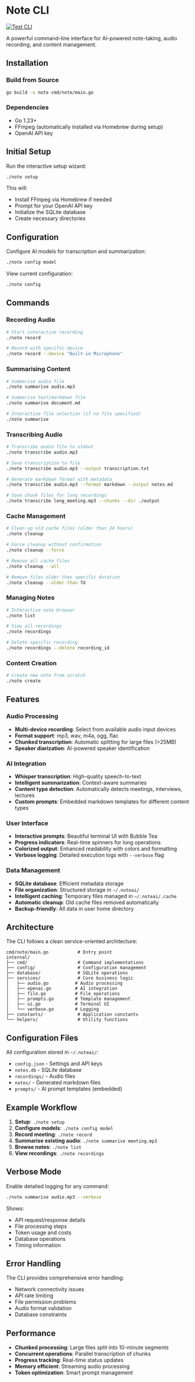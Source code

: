 # Note CLI

[![Test CLI](https://github.com/lukeymclukeface/note/workflows/Test%20CLI/badge.svg)](https://github.com/lukeymclukeface/note/actions/workflows/test-cli.yml)

A powerful command-line interface for AI-powered note-taking, audio recording, and content management.

## Installation

### Build from Source
```bash
go build -o note cmd/note/main.go
```

### Dependencies
- Go 1.23+
- FFmpeg (automatically installed via Homebrew during setup)
- OpenAI API key

## Initial Setup

Run the interactive setup wizard:
```bash
./note setup
```

This will:
- Install FFmpeg via Homebrew if needed
- Prompt for your OpenAI API key
- Initialize the SQLite database
- Create necessary directories

## Configuration

Configure AI models for transcription and summarization:
```bash
./note config model
```

View current configuration:
```bash
./note config
```

## Commands

### Recording Audio
```bash
# Start interactive recording
./note record

# Record with specific device
./note record --device "Built-in Microphone"
```

### Summarising Content
```bash
# Summarise audio file
./note summarise audio.mp3

# Summarise text/markdown file
./note summarise document.md

# Interactive file selection (if no file specified)
./note summarise
```

### Transcribing Audio
```bash
# Transcribe audio file to stdout
./note transcribe audio.mp3

# Save transcription to file
./note transcribe audio.mp3 --output transcription.txt

# Generate markdown format with metadata
./note transcribe audio.mp3 --format markdown --output notes.md

# Save chunk files for long recordings
./note transcribe long_meeting.mp3 --chunks --dir ./output
```

### Cache Management
```bash
# Clean up old cache files (older than 24 hours)
./note cleanup

# Force cleanup without confirmation
./note cleanup --force

# Remove all cache files
./note cleanup --all

# Remove files older than specific duration
./note cleanup --older-than 7d
```

### Managing Notes
```bash
# Interactive note browser
./note list

# View all recordings
./note recordings

# Delete specific recording
./note recordings --delete recording_id
```

### Content Creation
```bash
# Create new note from scratch
./note create
```

## Features

### Audio Processing
- **Multi-device recording**: Select from available audio input devices
- **Format support**: mp3, wav, m4a, ogg, flac
- **Chunked transcription**: Automatic splitting for large files (>25MB)
- **Speaker diarization**: AI-powered speaker identification

### AI Integration
- **Whisper transcription**: High-quality speech-to-text
- **Intelligent summarization**: Context-aware summaries
- **Content type detection**: Automatically detects meetings, interviews, lectures
- **Custom prompts**: Embedded markdown templates for different content types

### User Interface
- **Interactive prompts**: Beautiful terminal UI with Bubble Tea
- **Progress indicators**: Real-time spinners for long operations
- **Colorized output**: Enhanced readability with colors and formatting
- **Verbose logging**: Detailed execution logs with `--verbose` flag

### Data Management
- **SQLite database**: Efficient metadata storage
- **File organization**: Structured storage in `~/.noteai/`
- **Intelligent caching**: Temporary files managed in `~/.noteai/.cache`
- **Automatic cleanup**: Old cache files removed automatically
- **Backup-friendly**: All data in user home directory

## Architecture

The CLI follows a clean service-oriented architecture:

```
cmd/note/main.go           # Entry point
internal/
├── cmd/                   # Command implementations
├── config/                # Configuration management
├── database/              # SQLite operations
├── services/              # Core business logic
│   ├── audio.go          # Audio processing
│   ├── openai.go         # AI integration
│   ├── file.go           # File operations
│   ├── prompts.go        # Template management
│   ├── ui.go             # Terminal UI
│   └── verbose.go        # Logging
├── constants/             # Application constants
└── helpers/               # Utility functions
```

## Configuration Files

All configuration stored in `~/.noteai/`:

- `config.json` - Settings and API keys
- `notes.db` - SQLite database
- `recordings/` - Audio files
- `notes/` - Generated markdown files
- `prompts/` - AI prompt templates (embedded)

## Example Workflow

1. **Setup**: `./note setup`
2. **Configure models**: `./note config model`
3. **Record meeting**: `./note record`
4. **Summarise existing audio**: `./note summarise meeting.mp3`
5. **Browse notes**: `./note list`
6. **View recordings**: `./note recordings`

## Verbose Mode

Enable detailed logging for any command:
```bash
./note summarise audio.mp3 --verbose
```

Shows:
- API request/response details
- File processing steps
- Token usage and costs
- Database operations
- Timing information

## Error Handling

The CLI provides comprehensive error handling:
- Network connectivity issues
- API rate limiting
- File permission problems
- Audio format validation
- Database constraints

## Performance

- **Chunked processing**: Large files split into 10-minute segments
- **Concurrent operations**: Parallel transcription of chunks
- **Progress tracking**: Real-time status updates
- **Memory efficient**: Streaming audio processing
- **Token optimization**: Smart prompt management
